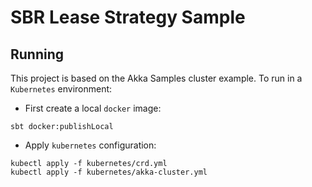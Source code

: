 # SBR Lease Strategy Sample

## Running

This project is based on the Akka Samples cluster example. To run in a `Kubernetes` environment:

* First create a local `docker` image:

```shell
sbt docker:publishLocal
```

* Apply `kubernetes` configuration:

```shell
kubectl apply -f kubernetes/crd.yml
kubectl apply -f kubernetes/akka-cluster.yml
```

